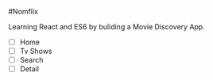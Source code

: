 #Nomflix

Learning React and ES6 by buliding a Movie Discovery App.

- [ ] Home
- [ ] Tv Shows
- [ ] Search
- [ ] Detail
